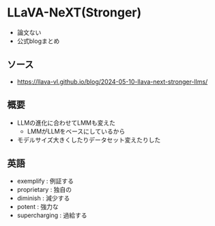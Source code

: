 # LLaVA-NeXT(Stronger)
- 論文ない
- 公式blogまとめ

## ソース
- https://llava-vl.github.io/blog/2024-05-10-llava-next-stronger-llms/

## 概要
- LLMの進化に合わせてLMMも変えた
  - LMMがLLMをベースにしているから
- モデルサイズ大きくしたりデータセット変えたりした

## 英語
- exemplify : 例証する
- proprietary : 独自の
- diminish : 減少する
- potent : 強力な
- supercharging : 過給する